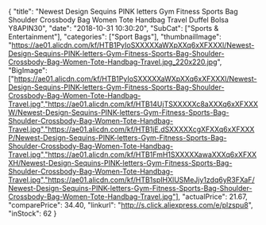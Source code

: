 {
	"title": "Newest Design Sequins PINK letters Gym Fitness Sports Bag Shoulder Crossbody Bag Women Tote Handbag Travel Duffel Bolsa Y8APIN30",
	"date": "2018-10-31 10:30:20",
	"SubCat": ["Sports & Entertainment"],
	"categories": ["Sport Bags"],
	"thumbnailImage": "https://ae01.alicdn.com/kf/HTB1PyIoSXXXXXaWXpXXq6xXFXXXl/Newest-Design-Sequins-PINK-letters-Gym-Fitness-Sports-Bag-Shoulder-Crossbody-Bag-Women-Tote-Handbag-Travel.jpg_220x220.jpg",
	"BigImage": ["https://ae01.alicdn.com/kf/HTB1PyIoSXXXXXaWXpXXq6xXFXXXl/Newest-Design-Sequins-PINK-letters-Gym-Fitness-Sports-Bag-Shoulder-Crossbody-Bag-Women-Tote-Handbag-Travel.jpg","https://ae01.alicdn.com/kf/HTB14UjTSXXXXXc8aXXXq6xXFXXXW/Newest-Design-Sequins-PINK-letters-Gym-Fitness-Sports-Bag-Shoulder-Crossbody-Bag-Women-Tote-Handbag-Travel.jpg","https://ae01.alicdn.com/kf/HTB1jE.dSXXXXXcgXFXXq6xXFXXXP/Newest-Design-Sequins-PINK-letters-Gym-Fitness-Sports-Bag-Shoulder-Crossbody-Bag-Women-Tote-Handbag-Travel.jpg","https://ae01.alicdn.com/kf/HTB1FmH1SXXXXXawaXXXq6xXFXXXH/Newest-Design-Sequins-PINK-letters-Gym-Fitness-Sports-Bag-Shoulder-Crossbody-Bag-Women-Tote-Handbag-Travel.jpg","https://ae01.alicdn.com/kf/HTB1spIHXlUSMeJjy1zdq6yR3FXaF/Newest-Design-Sequins-PINK-letters-Gym-Fitness-Sports-Bag-Shoulder-Crossbody-Bag-Women-Tote-Handbag-Travel.jpg"],
	"actualPrice": 21.67,
	"comparePrice": 34.40,
	"linkurl": "http://s.click.aliexpress.com/e/plzspu8",
	"inStock": 62
}

